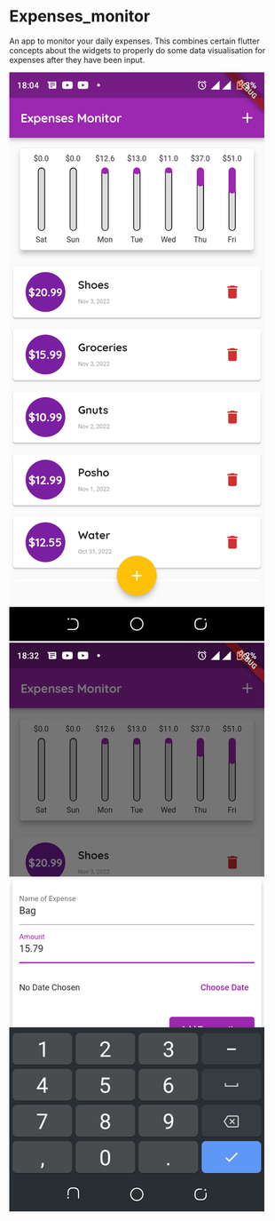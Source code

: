 # Expenses_monitor

An app to monitor your daily expenses. This combines certain flutter concepts about the widgets to properly do some data visualisation for expenses after they have been input.

![alt](assets/demo1.png)
![alt](assets/demo3.png)

